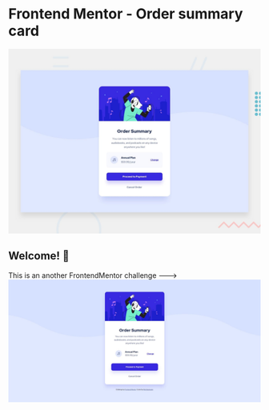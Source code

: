 # Frontend Mentor - Order summary card

![Design preview for the Order summary card coding challenge](./design/desktop-preview.jpg)

## Welcome! 👋

This is an another FrontendMentor challenge --->
<img src="my-solution.jpg" alt="This is my solution of this challenge">
